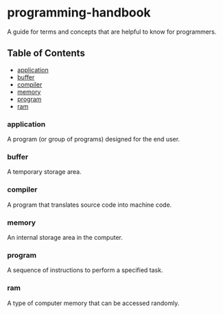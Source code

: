 # programming-handbook

A guide for terms and concepts that are helpful to know for programmers.

## Table of Contents
- [application](#application)
- [buffer](#buffer)
- [compiler](#compiler)
- [memory](#memory)
- [program](#program)
- [ram](#ram)

### application
A program (or group of programs) designed for the end user.

### buffer
A temporary storage area.

### compiler
A program that translates source code into machine code.

### memory
An internal storage area in the computer.

### program
A sequence of instructions to perform a specified task.

### ram
A type of computer memory that can be accessed randomly.
